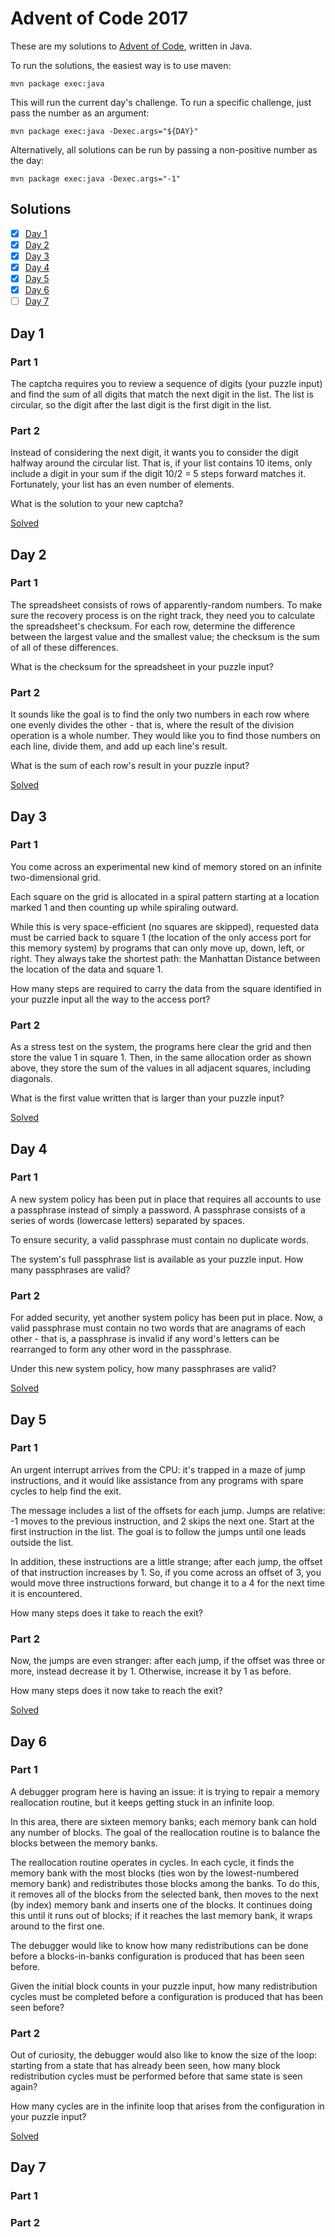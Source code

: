 # Advent of Code 2017

These are my solutions to [Advent of Code](http://adventofcode.com), written in Java.

To run the solutions, the easiest way is to use maven:

    mvn package exec:java

This will run the current day's challenge.  To run a specific challenge, just pass the number as an argument:

    mvn package exec:java -Dexec.args="${DAY}"

Alternatively, all solutions can be run by passing a non-positive number as the day:

    mvn package exec:java -Dexec.args="-1"

## Solutions

- [x] [Day 1](#day-1)
- [x] [Day 2](#day-2)
- [x] [Day 3](#day-3)
- [x] [Day 4](#day-4)
- [x] [Day 5](#day-5)
- [x] [Day 6](#day-6)
- [ ] [Day 7](#day-7)
  
## Day 1

### Part 1

The captcha requires you to review a sequence of digits (your puzzle input) and find the sum of all digits that match the next digit in the list. The list is circular, so the digit after the last digit is the first digit in the list.

### Part 2

Instead of considering the next digit, it wants you to consider the digit halfway around the circular list. That is, if your list contains 10 items, only include a digit in your sum if the digit 10/2 = 5 steps forward matches it. Fortunately, your list has an even number of elements.

What is the solution to your new captcha?

[Solved](src/main/java/edu/bheklilr/Solution01.java)

## Day 2

### Part 1

The spreadsheet consists of rows of apparently-random numbers. To make sure the recovery process is on the right track, they need you to calculate the spreadsheet's checksum. For each row, determine the difference between the largest value and the smallest value; the checksum is the sum of all of these differences.

What is the checksum for the spreadsheet in your puzzle input?

### Part 2

It sounds like the goal is to find the only two numbers in each row where one evenly divides the other - that is, where the result of the division operation is a whole number. They would like you to find those numbers on each line, divide them, and add up each line's result.

What is the sum of each row's result in your puzzle input?

[Solved](src/main/java/edu/bheklilr/Solution02.java)

## Day 3

### Part 1

You come across an experimental new kind of memory stored on an infinite two-dimensional grid.

Each square on the grid is allocated in a spiral pattern starting at a location marked 1 and then counting up while spiraling outward.

While this is very space-efficient (no squares are skipped), requested data must be carried back to square 1 (the location of the only access port for this memory system) by programs that can only move up, down, left, or right. They always take the shortest path: the Manhattan Distance between the location of the data and square 1.

How many steps are required to carry the data from the square identified in your puzzle input all the way to the access port?

### Part 2

As a stress test on the system, the programs here clear the grid and then store the value 1 in square 1. Then, in the same allocation order as shown above, they store the sum of the values in all adjacent squares, including diagonals.

What is the first value written that is larger than your puzzle input?

[Solved](src/main/java/edu/bheklilr/Solution03.java)

## Day 4

### Part 1

A new system policy has been put in place that requires all accounts to use a passphrase instead of simply a password. A passphrase consists of a series of words (lowercase letters) separated by spaces.

To ensure security, a valid passphrase must contain no duplicate words.

The system's full passphrase list is available as your puzzle input. How many passphrases are valid?

### Part 2

For added security, yet another system policy has been put in place. Now, a valid passphrase must contain no two words that are anagrams of each other - that is, a passphrase is invalid if any word's letters can be rearranged to form any other word in the passphrase.

Under this new system policy, how many passphrases are valid?

[Solved](src/main/java/edu/bheklilr/Solution04.java)

## Day 5

### Part 1

An urgent interrupt arrives from the CPU: it's trapped in a maze of jump instructions, and it would like assistance from any programs with spare cycles to help find the exit.

The message includes a list of the offsets for each jump. Jumps are relative: -1 moves to the previous instruction, and 2 skips the next one. Start at the first instruction in the list. The goal is to follow the jumps until one leads outside the list.

In addition, these instructions are a little strange; after each jump, the offset of that instruction increases by 1. So, if you come across an offset of 3, you would move three instructions forward, but change it to a 4 for the next time it is encountered.

How many steps does it take to reach the exit?

### Part 2

Now, the jumps are even stranger: after each jump, if the offset was three or more, instead decrease it by 1. Otherwise, increase it by 1 as before.

How many steps does it now take to reach the exit?

[Solved](src/main/java/edu/bheklilr/Solution05.java)

## Day 6

### Part 1

A debugger program here is having an issue: it is trying to repair a memory reallocation routine, but it keeps getting stuck in an infinite loop.

In this area, there are sixteen memory banks; each memory bank can hold any number of blocks. The goal of the reallocation routine is to balance the blocks between the memory banks.

The reallocation routine operates in cycles. In each cycle, it finds the memory bank with the most blocks (ties won by the lowest-numbered memory bank) and redistributes those blocks among the banks. To do this, it removes all of the blocks from the selected bank, then moves to the next (by index) memory bank and inserts one of the blocks. It continues doing this until it runs out of blocks; if it reaches the last memory bank, it wraps around to the first one.

The debugger would like to know how many redistributions can be done before a blocks-in-banks configuration is produced that has been seen before.

Given the initial block counts in your puzzle input, how many redistribution cycles must be completed before a configuration is produced that has been seen before?

### Part 2

Out of curiosity, the debugger would also like to know the size of the loop: starting from a state that has already been seen, how many block redistribution cycles must be performed before that same state is seen again?

How many cycles are in the infinite loop that arises from the configuration in your puzzle input?

[Solved](src/main/java/edu/bheklilr/Solution06.java)

## Day 7

### Part 1

### Part 2
